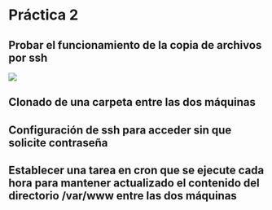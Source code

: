# Práctica 2   

## Probar el funcionamiento de la copia de archivos por ssh

![](https://github.com/RaulSFuentes/SWAP2015/blob/master/practica2/imagenes/1.png)

## Clonado de una carpeta entre las dos máquinas## Configuración de ssh para acceder sin que solicite contraseña## Establecer una tarea en cron que se ejecute cada hora para mantener actualizado el contenido del directorio /var/www entre las dos máquinas